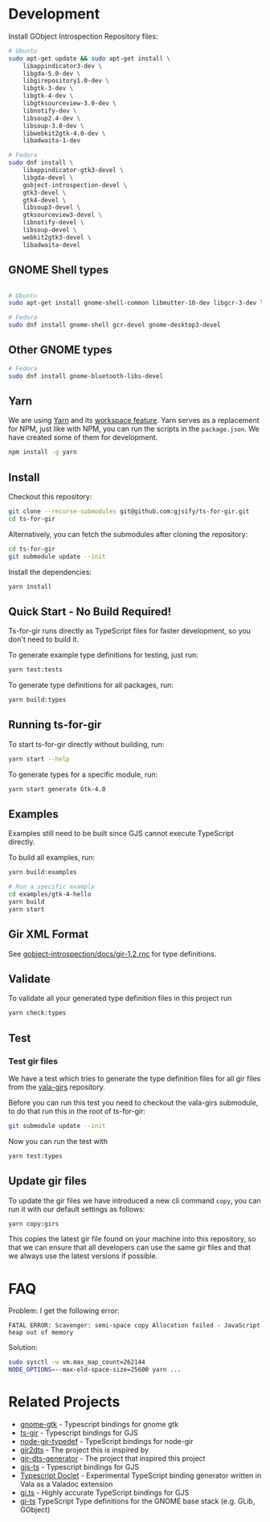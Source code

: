 # Development

Install GObject Introspection Repository files:

```bash
# Ubuntu
sudo apt-get update && sudo apt-get install \
    libappindicator3-dev \
    libgda-5.0-dev \
    libgirepository1.0-dev \
    libgtk-3-dev \
    libgtk-4-dev \
    libgtksourceview-3.0-dev \
    libnotify-dev \
    libsoup2.4-dev \
    libsoup-3.0-dev \
    libwebkit2gtk-4.0-dev \
    libadwaita-1-dev

# Fedora
sudo dnf install \
    libappindicator-gtk3-devel \
    libgda-devel \
    gobject-introspection-devel \
    gtk3-devel \
    gtk4-devel \
    libsoup3-devel \
    gtksourceview3-devel \
    libnotify-devel \
    libsoup-devel \
    webkit2gtk3-devel \
    libadwaita-devel
```

## GNOME Shell types

```bash

# Ubuntu
sudo apt-get install gnome-shell-common libmutter-10-dev libgcr-3-dev libgnome-desktop-3-dev

# Fedora
sudo dnf install gnome-shell gcr-devel gnome-desktop3-devel
```

## Other GNOME types

```bash
# Fedora
sudo dnf install gnome-bluetooth-libs-devel
```

## Yarn

We are using [Yarn](https://yarnpkg.com/) and its [workspace feature](https://yarnpkg.com/features/workspaces).
Yarn serves as a replacement for NPM, just like with NPM, you can run the scripts in the `package.json`.
We have created some of them for development.

```bash
npm install -g yarn
```

## Install

Checkout this repository:

```bash
git clone --recurse-submodules git@github.com:gjsify/ts-for-gir.git
cd ts-for-gir
```

Alternatively, you can fetch the submodules after cloning the repository:

```bash
cd ts-for-gir
git submodule update --init
```

Install the dependencies:

```bash
yarn install
```

## Quick Start - No Build Required!
Ts-for-gir runs directly as TypeScript files for faster development, so you don't need to build it.

To generate example type definitions for testing, just run:

```bash
yarn test:tests
```

To generate type definitions for all packages, run:

```bash
yarn build:types
```

## Running ts-for-gir

To start ts-for-gir directly without building, run:

```bash
yarn start --help
```

To generate types for a specific module, run:

```bash
yarn start generate Gtk-4.0
```

## Examples

Examples still need to be built since GJS cannot execute TypeScript directly.

To build all examples, run:

```bash
yarn build:examples

# Run a specific example
cd examples/gtk-4-hello
yarn build
yarn start
```

## Gir XML Format

See [gobject-introspection/docs/gir-1.2.rnc](https://gitlab.gnome.org/GNOME/gobject-introspection/-/blob/master/docs/gir-1.2.rnc) for type definitions.

## Validate

To validate all your generated type definition files in this project run 

```bash
yarn check:types
```

## Test

### Test gir files

We have a test which tries to generate the type definition files for all gir files from the [vala-girs](https://github.com/nemequ/vala-girs) repository.

Before you can run this test you need to checkout the vala-girs submodule, to do that run this in the root of ts-for-gir:

```bash
git submodule update --init
```

Now you can run the test with

```bash
yarn test:types
```

## Update gir files

To update the gir files we have introduced a new cli command `copy`, you can run it with our default settings as follows:

```bash
yarn copy:girs
```

This copies the latest gir file found on your machine into this repository, so that we can ensure that all developers can use the same gir files and that we always use the latest versions if possible.

# FAQ

Problem: I get the following error:

```
FATAL ERROR: Scavenger: semi-space copy Allocation failed - JavaScript heap out of memory
```

Solution:

```bash
sudo sysctl -w vm.max_map_count=262144
NODE_OPTIONS=--max-old-space-size=25600 yarn ...
```

# Related Projects

* [gnome-gtk](https://github.com/codejamninja/gnome-gtk) - Typescript bindings for gnome gtk
* [ts-gir](https://github.com/codejamninja/ts-gir) - Typescript bindings for GJS
* [node-gir-typedef](https://github.com/SolarLiner/node-gir-typedef) - TypeScript bindings for node-gir
* [gir2dts](https://github.com/darkoverlordofdata/gir2dts) - The project this is inspired by
* [gir-dts-generator](https://github.com/Place1/gir-dts-generator) - The project that inspired this project
* [gjs-ts](https://github.com/niagr/gjs-ts) - Typescript bindings for GJS
* [Typescript Doclet](https://github.com/gjsify/doclet) - Experimental TypeScript binding generator written in Vala as a Valadoc extension
* [gi.ts](https://gitlab.gnome.org/ewlsh/gi.ts) - Highly accurate TypeScript bindings for GJS
* [gi-ts](https://github.com/gi-ts) TypeScript Type definitions for the GNOME base stack (e.g. GLib, GObject) 
